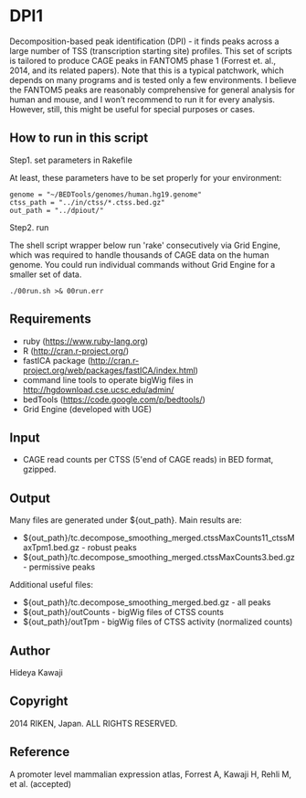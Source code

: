 DPI1
====

Decomposition-based peak identification (DPI) - it finds peaks across a large number of TSS (transcription starting site) profiles. This set of scripts is tailored to produce CAGE peaks in FANTOM5 phase 1 (Forrest et. al., 2014, and its related papers). Note that this is a typical patchwork, which depends on many programs and is tested only a few environments. I believe the FANTOM5 peaks are reasonably comprehensive for general analysis for human and mouse, and I won’t recommend to run it for every analysis. However, still, this might be useful for special purposes or cases. 


## How to run in this script

Step1.  set parameters in Rakefile

At least, these parameters have to be set properly for your environment:

    genome = "~/BEDTools/genomes/human.hg19.genome"
    ctss_path = "../in/ctss/*.ctss.bed.gz"
    out_path = "../dpiout/"

Step2. run

The shell script wrapper below run 'rake' consecutively via Grid Engine, which was required to handle thousands of CAGE data on the human genome. You could run individual commands without Grid Engine for a smaller set of data.

    ./00run.sh >& 00run.err


## Requirements 

  - ruby (https://www.ruby-lang.org)
  - R (http://cran.r-project.org/)
  - fastICA package (http://cran.r-project.org/web/packages/fastICA/index.html)
  - command line tools to operate bigWig files in http://hgdownload.cse.ucsc.edu/admin/
  - bedTools (https://code.google.com/p/bedtools/)
  - Grid Engine (developed with UGE)

## Input

  - CAGE read counts per CTSS (5'end of CAGE reads) in BED format, gzipped.

## Output

Many files are generated under ${out_path}. Main results are:

  - ${out_path}/tc.decompose_smoothing_merged.ctssMaxCounts11_ctssMaxTpm1.bed.gz -  robust peaks
  - ${out_path}/tc.decompose_smoothing_merged.ctssMaxCounts3.bed.gz - permissive peaks

Additional useful files:

  - ${out_path}/tc.decompose_smoothing_merged.bed.gz - all peaks
  - ${out_path}/outCounts - bigWig files of CTSS counts
  - ${out_path}/outTpm - bigWig files of CTSS activity (normalized counts)


## Author

Hideya Kawaji


## Copyright

2014 RIKEN, Japan. ALL RIGHTS RESERVED. 


## Reference
A promoter level mammalian expression atlas, Forrest A, Kawaji H, Rehli M, et al. (accepted)


